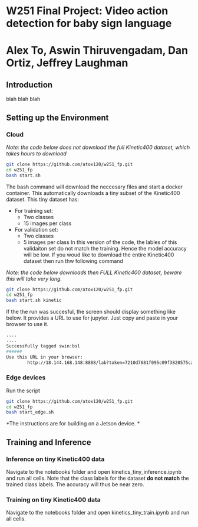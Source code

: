 # W251 Final Project: Video action detection for baby sign language  
# Alex To, Aswin Thiruvengadam, Dan Ortiz, Jeffrey Laughman

## Introduction

blah blah blah 

## Setting up the Environment 
### Cloud 
*Note: the code below does not download the full Kinetic400 dataset, which takes hours to download*

```sh
git clone https://github.com/atox120/w251_fp.git
cd w251_fp
bash start.sh
```

The bash command will download the neccesary files and start a docker container. This automatically downloads a tiny subset of the Kinetic400 dataset. This tiny dataset has:

* For training set:
	* Two classes
	* 15 images per class
* For validation set:
	* Two classes 
	* 5 images per class
In this version of the code, the lables of this validaiton set do not match the training. Hence the model accuracy will be low. If you woud like to download the entire Kinetic400 dataset then run thw following command

*Note: the code below downloads then FULL Kinetic400 dataset, beware this will take very long.* 

```sh
git clone https://github.com/atox120/w251_fp.git
cd w251_fp
bash start.sh kinetic
```  

If the the run was succesful, the screen should display something like below. It provides a URL to use for jupyter. Just copy and paste in your browser to use it.

```sh
....
....
Successfully tagged swin:bsl
######
Use this URL in your browser:
        http://18.144.168.148:8888/lab?token=7210d7681f095c09f3820575ca7b0ef4595cfbd2343bef82
```
### Edge devices
Run the script
```sh
git clone https://github.com/atox120/w251_fp.git
cd w251_fp
bash start_edge.sh
```

*The instructions are for building on a Jetson device. *

## Training and Inference
### Inference on tiny Kinetic400 data
Navigate to the notebooks folder and open kinetics_tiny_inference.ipynb and run all cells. Note that the class labels for the dataset **do not match** the trained class labels. The accuracy will thus be near zero.


### Training on tiny Kinetic400 data
Navigate to the notebooks folder and open kinetics_tiny_train.ipynb and run all cells.
